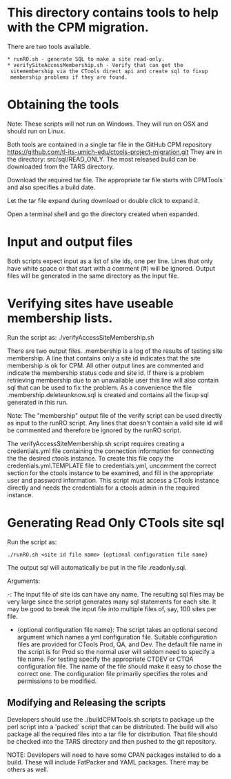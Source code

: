 # This directory contains tools to help with the CPM migration.

There are two tools available.

    * runRO.sh - generate SQL to make a site read-only.
    * verifySiteAccessMembership.sh - Verify that can get the
     sitemembership via the CTools direct api and create sql to fixup
     membership problems if they are found.

# Obtaining the tools

Note: These scripts will not run on Windows. They will run on OSX and should
run on Linux.

Both tools are contained in a single tar file in the GitHub CPM repository
https://github.com/tl-its-umich-edu/ctools-project-migration.git They
are in the directory: src/sql/READ_ONLY.  The most released build can be
downloaded from the TARS directory.

Download the required tar file. The appropriate tar file starts with
CPMTools and also specifies a build date.

Let the tar file expand during download or double click to expand it.

Open a terminal shell and go the directory created when expanded.

# Input and output files

Both scripts expect input as a list of site ids, one per line.  Lines
that only have white space or that start with a comment (#) will be
ignored.  Output files will be generated in the same directory as the
input file.

# Verifying sites have useable membership lists. #

Run the script as:
    ./verifyAccessSiteMembership.sh <site id file name>

There are two output files.  <site id file name>.membership is a log
of the results of testing site membership. A line that contains only a
site id indicates that the site membership is ok for CPM.  All other
output lines are commented and indicate the membership status code and
site id.  If there is a problem retrieving membership due to an
unavailable user this line will also contain sql that can be used to
fix the problem.  As a convenience the file <site id file
name>.membership.deleteunknow.sql is created and contains all the
fixup sql generated in this run.

Note: The "membership" output file of the verify script can be used
directly as input to the runRO script.  Any lines that doesn't contain
a valid site id will be commented and therefore be ignored by the
runRO script.

The verifyAccessSiteMembership.sh script requires creating a
credentials.yml file containing the connection information for
connecting the the desired ctools instance.  To create this file copy
the credentials.yml.TEMPLATE file to credentials.yml, uncomment the
correct section for the ctools instance to be examined, and fill in
the appropriate user and password information. This script must access
a CTools instance directly and needs the credentials for a ctools
admin in the required instance.

# Generating Read Only CTools site sql #

Run the script as:

    ./runRO.sh <site id file name> {optional configuration file name}

The output sql will automatically be put in the file <site id file
name>.readonly.sql.

Arguments:

-<site id file name>: The input file of site ids can have any name. The
resulting sql files may be very large since the script generates many
sql statements for each site.  It may be good to break the input file
into multiple files of, say, 100 sites per file.

- {optional configuration file name}: The script takes an optional
second argument which names a yml configuration file. Suitable
configuration files are provided for CTools Prod, QA, and Dev. The
default file name in the script is for Prod so the normal user will
seldom need to specify a file name. For testing specify the
appropriate CTDEV or CTQA configuration file.  The name of the file
should make it easy to chose the correct one.  The configuration file
primarily specifies the roles and permissions to be modified.


## Modifying and Releasing  the scripts ##

Developers should use the ./buildCPMTools.sh scripts to package up the
perl script into a 'packed' script that can be distributed. The build
will also package all the required files into a tar file for
distribution.  That file should be checked into the TARS directory and
then pushed to the git repository.

NOTE: Developers will need to have some CPAN packages installed to do
a build.  These will include FatPacker and YAML packages.  There may be
others as well.
